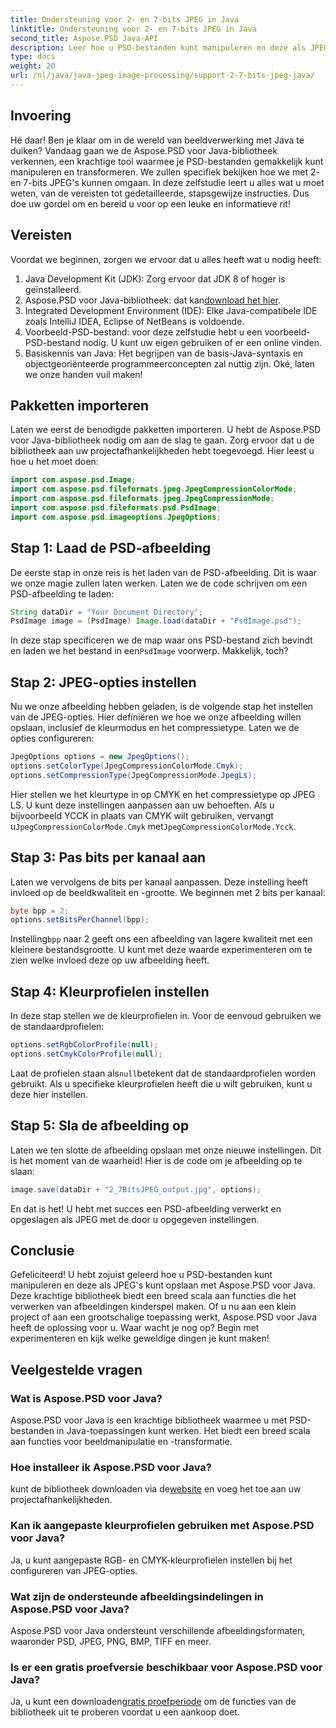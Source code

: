 ```yaml
---
title: Ondersteuning voor 2- en 7-bits JPEG in Java
linktitle: Ondersteuning voor 2- en 7-bits JPEG in Java
second_title: Aspose.PSD Java-API
description: Leer hoe u PSD-bestanden kunt manipuleren en deze als JPEG's in Java kunt opslaan met Aspose.PSD. Stapsgewijze handleiding met codevoorbeelden. Perfect voor zowel beginners als professionals.
type: docs
weight: 20
url: /nl/java/java-jpeg-image-processing/support-2-7-bits-jpeg-java/
---
```

## Invoering
Hé daar! Ben je klaar om in de wereld van beeldverwerking met Java te duiken? Vandaag gaan we de Aspose.PSD voor Java-bibliotheek verkennen, een krachtige tool waarmee je PSD-bestanden gemakkelijk kunt manipuleren en transformeren. We zullen specifiek bekijken hoe we met 2- en 7-bits JPEG's kunnen omgaan. In deze zelfstudie leert u alles wat u moet weten, van de vereisten tot gedetailleerde, stapsgewijze instructies. Dus doe uw gordel om en bereid u voor op een leuke en informatieve rit!
## Vereisten
Voordat we beginnen, zorgen we ervoor dat u alles heeft wat u nodig heeft:
1. Java Development Kit (JDK): Zorg ervoor dat JDK 8 of hoger is geïnstalleerd.
2.  Aspose.PSD voor Java-bibliotheek: dat kan[download het hier](https://releases.aspose.com/psd/java/).
3. Integrated Development Environment (IDE): Elke Java-compatibele IDE zoals IntelliJ IDEA, Eclipse of NetBeans is voldoende.
4. Voorbeeld-PSD-bestand: voor deze zelfstudie hebt u een voorbeeld-PSD-bestand nodig. U kunt uw eigen gebruiken of er een online vinden.
5. Basiskennis van Java: Het begrijpen van de basis-Java-syntaxis en objectgeoriënteerde programmeerconcepten zal nuttig zijn.
Oké, laten we onze handen vuil maken!
## Pakketten importeren
Laten we eerst de benodigde pakketten importeren. U hebt de Aspose.PSD voor Java-bibliotheek nodig om aan de slag te gaan. Zorg ervoor dat u de bibliotheek aan uw projectafhankelijkheden hebt toegevoegd. Hier leest u hoe u het moet doen:
```java
import com.aspose.psd.Image;
import com.aspose.psd.fileformats.jpeg.JpegCompressionColorMode;
import com.aspose.psd.fileformats.jpeg.JpegCompressionMode;
import com.aspose.psd.fileformats.psd.PsdImage;
import com.aspose.psd.imageoptions.JpegOptions;
```
## Stap 1: Laad de PSD-afbeelding
De eerste stap in onze reis is het laden van de PSD-afbeelding. Dit is waar we onze magie zullen laten werken. Laten we de code schrijven om een PSD-afbeelding te laden:
```java
String dataDir = "Your Document Directory";
PsdImage image = (PsdImage) Image.load(dataDir + "PsdImage.psd");
```
 In deze stap specificeren we de map waar ons PSD-bestand zich bevindt en laden we het bestand in een`PsdImage` voorwerp. Makkelijk, toch?
## Stap 2: JPEG-opties instellen
Nu we onze afbeelding hebben geladen, is de volgende stap het instellen van de JPEG-opties. Hier definiëren we hoe we onze afbeelding willen opslaan, inclusief de kleurmodus en het compressietype. Laten we de opties configureren:
```java
JpegOptions options = new JpegOptions();
options.setColorType(JpegCompressionColorMode.Cmyk);
options.setCompressionType(JpegCompressionMode.JpegLs);
```
 Hier stellen we het kleurtype in op CMYK en het compressietype op JPEG LS. U kunt deze instellingen aanpassen aan uw behoeften. Als u bijvoorbeeld YCCK in plaats van CMYK wilt gebruiken, vervangt u`JpegCompressionColorMode.Cmyk` met`JpegCompressionColorMode.Ycck`.
## Stap 3: Pas bits per kanaal aan
Laten we vervolgens de bits per kanaal aanpassen. Deze instelling heeft invloed op de beeldkwaliteit en -grootte. We beginnen met 2 bits per kanaal:
```java
byte bpp = 2;
options.setBitsPerChannel(bpp);
```
 Instelling`bpp` naar 2 geeft ons een afbeelding van lagere kwaliteit met een kleinere bestandsgrootte. U kunt met deze waarde experimenteren om te zien welke invloed deze op uw afbeelding heeft.
## Stap 4: Kleurprofielen instellen
In deze stap stellen we de kleurprofielen in. Voor de eenvoud gebruiken we de standaardprofielen:
```java
options.setRgbColorProfile(null);
options.setCmykColorProfile(null);
```
 Laat de profielen staan als`null`betekent dat de standaardprofielen worden gebruikt. Als u specifieke kleurprofielen heeft die u wilt gebruiken, kunt u deze hier instellen.
## Stap 5: Sla de afbeelding op
Laten we ten slotte de afbeelding opslaan met onze nieuwe instellingen. Dit is het moment van de waarheid! Hier is de code om je afbeelding op te slaan:
```java
image.save(dataDir + "2_7BitsJPEG_output.jpg", options);
```
En dat is het! U hebt met succes een PSD-afbeelding verwerkt en opgeslagen als JPEG met de door u opgegeven instellingen.
## Conclusie
Gefeliciteerd! U hebt zojuist geleerd hoe u PSD-bestanden kunt manipuleren en deze als JPEG's kunt opslaan met Aspose.PSD voor Java. Deze krachtige bibliotheek biedt een breed scala aan functies die het verwerken van afbeeldingen kinderspel maken. Of u nu aan een klein project of aan een grootschalige toepassing werkt, Aspose.PSD voor Java heeft de oplossing voor u. Waar wacht je nog op? Begin met experimenteren en kijk welke geweldige dingen je kunt maken!
## Veelgestelde vragen
### Wat is Aspose.PSD voor Java?
Aspose.PSD voor Java is een krachtige bibliotheek waarmee u met PSD-bestanden in Java-toepassingen kunt werken. Het biedt een breed scala aan functies voor beeldmanipulatie en -transformatie.
### Hoe installeer ik Aspose.PSD voor Java?
 kunt de bibliotheek downloaden via de[website](https://releases.aspose.com/psd/java/) en voeg het toe aan uw projectafhankelijkheden.
### Kan ik aangepaste kleurprofielen gebruiken met Aspose.PSD voor Java?
Ja, u kunt aangepaste RGB- en CMYK-kleurprofielen instellen bij het configureren van JPEG-opties.
### Wat zijn de ondersteunde afbeeldingsindelingen in Aspose.PSD voor Java?
Aspose.PSD voor Java ondersteunt verschillende afbeeldingsformaten, waaronder PSD, JPEG, PNG, BMP, TIFF en meer.
### Is er een gratis proefversie beschikbaar voor Aspose.PSD voor Java?
 Ja, u kunt een downloaden[gratis proefperiode](https://releases.aspose.com/) om de functies van de bibliotheek uit te proberen voordat u een aankoop doet.